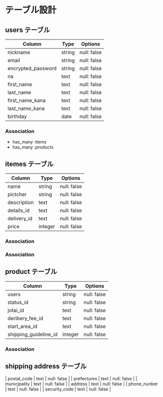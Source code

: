 # テーブル設計

## users テーブル

| Column              | Type   | Options     |
| --------            | ------ | ----------- |
| nickname            | string | null: false |
| email               | string | null: false |
| encrypted_password  | string | null: false |
| na                  | text   | null: false |
| first_name          | text   | null: false |
| last_name           | text   | null: false |
| first_name_kana     | text   | null: false |
| last_name_kana      | text   | null: false |
| birthday            | date   | null: false |



### Association
<!-- ユーザーから見て他のテーブルがどうか -->
- has_many :items
- has_many :products

## itemes テーブル

| Column | Type   | Options     |
| ------ | ------ | ----------- |
| name           | string    | null: false |
| pictcher       | string    | null: false |
| description    | text      | null: false |
| details_id     | text      | null: false |
| delivery_id    | text      | null: false |
| price          | integer   | null: false |
### Association

### Association

## product テーブル

| Column | Type         | Options     |
| ------ | ------       | ----------- |
| users                 | string    | null: false |
| status_id             | string    | null: false |
| jotai_id              | text     | null: false |
| deribery_fee_id       | text      | null: false |
| start_area_id         | text      | null: false |
| shipping_guideline_id | integer   | null: false |
### Association

## shipping address テーブル

| postal_code   | text   | null: false |
| prefectures   | text   | null: false |
| municipality  | text   | null: false |
| address       | text   | null: false |
| phone_nunber  | text   | null: false |
| security_code | text   | null: false |